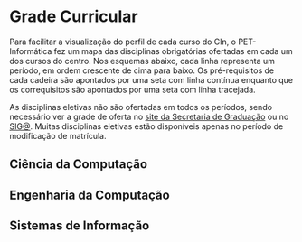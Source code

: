 # Grade Curricular

Para facilitar a visualização do perfil de cada curso do CIn, o PET-Informática fez um mapa das disciplinas obrigatórias ofertadas em cada um dos cursos do centro. Nos esquemas abaixo, cada linha representa um período, em ordem crescente de cima para baixo. Os pré-requisitos de cada cadeira são apontados por uma seta com linha contínua enquanto que os correquisitos são apontados por uma seta com linha tracejada.

As disciplinas eletivas não são ofertadas em todos os períodos, sendo necessário ver a grade de oferta no [site da Secretaria de Graduação](https://sites.google.com/site/secgradcin/home) ou no [SIG@](https://siga.ufpe.br/). Muitas disciplinas eletivas estão disponíveis apenas no período de modificação de matrícula.


## Ciência da Computação

## Engenharia da Computação

## Sistemas de Informação